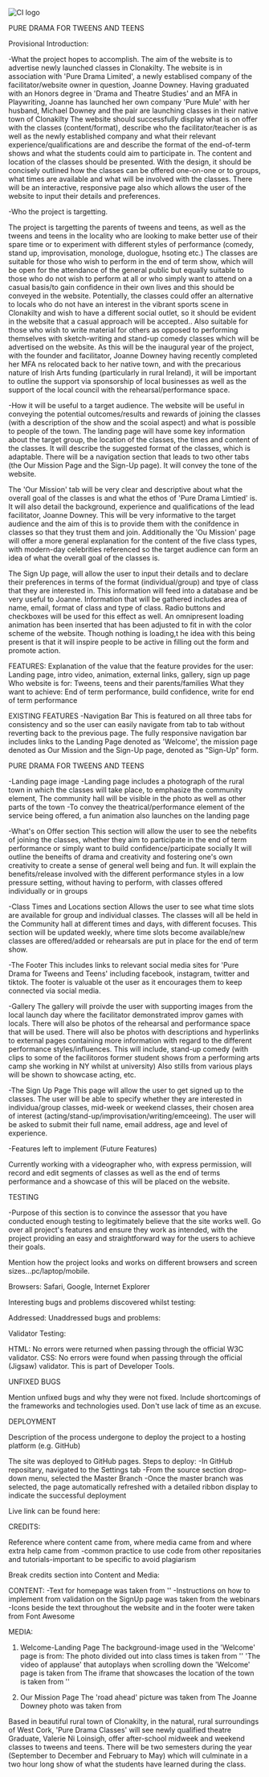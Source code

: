 ![CI logo](https://codeinstitute.s3.amazonaws.com/fullstack/ci_logo_small.png)

PURE DRAMA FOR TWEENS AND TEENS

Provisional Introduction:

-What the project hopes to accomplish.
 The aim of the website is to advertise newly launched classes in Clonakilty. The website is in association with 'Pure Drama Limited', a newly establised company of the facilitator/website owner in question, Joanne Downey. Having graduated with an Honors degree in 'Drama and Theatre Studies' and an MFA in Playwriting, Joanne has launched her own company 'Pure Mule' with her husband, Michael Downey and the pair are launching classes in their native town of Clonakilty The website should successfully display what is on offer with the classes (content/format), describe who the facilitator/teacher is as well as the newly established company and what their relevant experience/qualifications are and describe the format of the end-of-term shows and what the students could aim to participate in. The content and location of the classes should be presented. With the design, it should be concisely outlined how the classes can be offered one-on-one or to groups, what times are available and what will be involved with the classes. There will be an interactive, responsive page also which allows the user of the website to input their details and preferences.

-Who the project is targetting.

The project is targetting the parents of tweens and teens, as well as the tweens and teens in the locality who are looking to make better use of their spare time or to experiment with different styles of performance (comedy, stand up, improvisation, monologe, duologue, hsoting etc.) The classes are suitable for those who wish to perform in the end of term show, which will be open for the attendance of the general public but equally suitable to those who do not wish to perform at all or who simply want to attend on a casual basis/to gain confidence in their own lives and this should be conveyed in the website. Potentially, the classes could offer an alternative to locals who do not have an interest in the vibrant sports scene in Clonakilty and wish to have a different social outlet, so it should be evident in the website that a casual approach will be accepted.. Also suitable for those who wish to write material for others as opposed to performing themselves with sketch-writing and stand-up comedy classes which will be advertised on the website. As this will be the inaugural year of the project, with the founder and facilitator, Joanne Downey having recently completed her MFA ns relocated back to her native town, and with the precarious nature of Irish Arts funding (particularly in rural Ireland), it will be important to outline the support via sponsorship of local businesses as well as the support of the local council with the rehearsal/performance space.

-How it will be useful to a target audience.
The website will be useful in conveying the potential outcomes/results and rewards of joining the classes (with a description of the show and the scoial aspect) and what is possible to people of the town. The landing page will have some key information about the target group, the location of the classes, the times and content of the classes. It will describe the suggested format of the classes, which is adaptable. There will be a navigation section that leads to two other tabs (the Our Mission Page and the Sign-Up page). It will convey the tone of the website.


The 'Our Mission' tab will be very clear and descriptive about what the overall goal of the classes is and what the ethos of 'Pure Drama Limtied' is. It will also detail the background, experience and qualifications of the lead facilitator, Joanne Downey. This will be very informative to the target audience and the aim of this is to provide them with the conifdence in classes so that they trust them and join. Additionally the 'Ou Mission' page will offer a more general explanation for the content of the five class types, with modern-day celebrities referenced so the target audience can form an idea of what the overall goal of the classes is. 

The Sign Up page, will allow the user to input their details and to declare their preferences in terms of the format (individual/group) and tpye of class that they are interested in. This information will feed into a database and be very useful to Joanne. Information that will be gathered includes area of name, email, format of class and type of class. Radio buttons and checkboxes will be used for this effect as well. An omnipresent loading animation has been inserted that has been adjusted to fit in with the color scheme of the website.  Though nothing is loading,t he idea with this being present is that it will inspire people to be active in filling out the form and promote action. 

FEATURES:
Explanation of the value that the feature provides for the user: Landing page, intro video, animation, external links, gallery, sign up page
Who website is for: Tweens, teens and their parents/families
What they want to achieve: End of term performance, build confidence, write for end of term performance

EXISTING FEATURES
-Navigation Bar
This is featured on all three tabs for consistency and so the user can easily navigate from tab to tab without reverting back to the previous page. The fully responsive navigation bar includes links to the Landing Page denoted as 'Welcome', the mission page denoted as Our Mission and the Sign-Up page, denoted as "Sign-Up" form.

PURE DRAMA FOR TWEENS AND TEENS

-Landing page image
-Landing page includes a photograph of the rural town in which the classes will take place, to emphasize the community element, The community hall will be visible in the photo as well as other parts of the town
-To convey the theatrical/performance element of the service being offered, a fun animation also launches on the landing page

-What's on Offer section
This section will allow the user to see the nebefits of joining the classes, whether they aim to participate in the end of term performance or simply want to build confidence/participate socially
It will outline the beneifts of drama and creativity and fostering one's own creativity to create a sense of general well being and fun. It will explain the benefits/release involved with the different performance styles in a low pressure setting, without having to perform, with classes offered individually or in groups

-Class Times and Locations section
Allows the user to see what time slots are available for group and individual classes. The classes will all be held in the Community hall at different times and days, with different focuses. 
This section will be updated weekly, where time slots become available/new classes are offered/added or rehearsals are put in place for the end of term show.

-The Footer
This includes links to relevant social media sites for 'Pure Drama for Tweens and Teens' including facebook, instagram, twitter and tiktok.
The footer is valuable ot the user as it encourages them to keep connected via social media.

-Gallery
The gallery will proivde the user with supporting images from the local launch day where the facilitator demonstrated improv games with locals. There will also be photos of the rehearsal and performance space that will be used. There will also be photos with descriptions and hyperlinks to external pages containing more information with regard to the different performance styles/influences. This will include, stand-up comedy (with clips to some of the facilitoros former student shows from a performing arts camp she working in NY whilst at university) Also stills from various plays will be shown to showcase acting, etc.

-The Sign Up Page
 This page will allow the user to get signed up to the classes. The user will be able to specify whether they are interested in individua/group classes, mid-week or weekend classes, their chosen area of interest (acting/stand-up/improvisation/writing/emceeing). The user will be asked to submit their full name, email address, age and level of experience.

 -Features left to implement (Future Features)

 Currently working with a videographer who, with express permission, will record and edit segments of classes as well as the end of terms performance and a showcase of this will be placed on the website.

 TESTING

 -Purpose of this section is to convince the assessor that you have conducted enough testing to legitimately believe that the site works well. Go over all project's features and ensure they work as intended, with the project providing an easy and straightforward way for the users to achieve their goals.

 Mention how the project looks and works on different browsers and screen sizes...pc/laptop/mobile.

 Browsers: Safari, Google, Internet Explorer
  
  Interesting bugs and problems discovered whilst testing:

  Addressed:
  Unaddressed bugs and problems:

  Validator Testing:

  HTML: 
  No errors were returned when passing through the official W3C validator.
  CSS:
  No errors were found when passing through the official (Jigsaw) validator. This is part of Developer Tools.

  UNFIXED BUGS
   
   Mention unfixed bugs and why they were not fixed. Include shortcomings of the frameworks and technologies used. Don't use lack of time as an excuse.

   DEPLOYMENT

   Description of the process undergone to deploy the project to a hosting platform (e.g. GitHub)

   The site was deployed to GitHub pages. Steps to deploy:
   -In GitHub repositary, navigated to the Settings tab
   -From the source section drop-down menu, selected the Master Branch
   -Once the master branch was selected, the page automatically refreshed with a detailed ribbon display to indicate the successful deployment

   Live link can be found here:

   CREDITS:

   Reference where content came from, where media came from and where extra help came from
   -common practice to use code from other repositaries and tutorials-important to be specific to avoid plagiarism

   Break credits section into Content and Media:

   CONTENT:
   -Text for homepage was taken from ''
   -Instructions on how to implement from validation on the SignUp page was taken from the webinars
   -Icons beside the text throughout the website and in the footer were taken from Font Awesome

   MEDIA:
   1. Welcome-Landing Page
   The background-image used in the 'Welcome' page is from:
   The photo divided out into class times is taken from ''
   'The video of applause' that autoplays when scrolling down the 'Welcome' page is taken from
   The iframe that showcases the location of the town is taken from ''

   2. Our Mission Page
   The 'road ahead' picture was taken from
   The Joanne Downey photo was taken from
   

   
   



Based in beautiful rural town of Clonakilty, in the natural, rural surroundings of West Cork, 'Pure Drama Classes' will see newly qualified theatre Graduate, Valerie Ni Loinsigh, offer after-school midweek and weekend classes to tweens and teens. There will be two semesters during the year (September to December and February to May) which will culminate in a two hour long show of what the students have learned during the class.